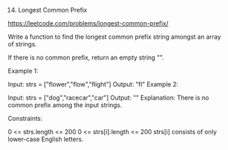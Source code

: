 14. Longest Common Prefix

https://leetcode.com/problems/longest-common-prefix/

Write a function to find the longest common prefix string amongst an array of strings.

If there is no common prefix, return an empty string "".

 

Example 1:

Input: strs = ["flower","flow","flight"]
Output: "fl"
Example 2:

Input: strs = ["dog","racecar","car"]
Output: ""
Explanation: There is no common prefix among the input strings.
 

Constraints:

0 <= strs.length <= 200
0 <= strs[i].length <= 200
strs[i] consists of only lower-case English letters.